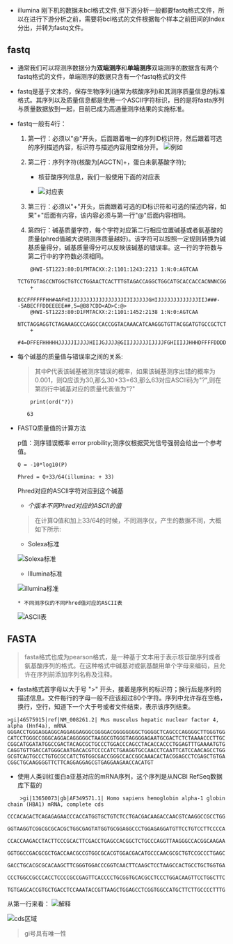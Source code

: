 * illumina 刚下机的数据未bcl格式文件,但下游分析一般都要fastq格式文件，所以在进行下游分析之前，需要将bcl格式的文件根据每个样本之前田间的Index分出，并转为fastq文件。

## fastq
  * 通常我们可以将测序数据分为**双端测序**和**单端测序**双端测序的数据含有两个fastq格式的文件，单端测序的数据只含有一个fastq格式的文件
  * fastq是基于文本的，保存生物序列(通常为核酸序列)和其测序质量信息的标准格式。其序列以及质量信息都是使用一个ASCII字符标识，目的是将fasta序列与质量数据放到一起，目前已成为高通量测序结果的实施标准。
  * fastq一般有4行：
    1. 第一行：必须以"@"开头，后面跟着唯一的序列ID标识符，然后跟着可选的序列描述内容，标识符与描述内容用空格分开。
    ![例如](https://img-blog.csdnimg.cn/20190413174056863.png)
    2. 第二行：序列字符(核酸为[AGCTN]+，蛋白未氨基酸字符);
        * 核苷酸序列信息，我们一般使用下面的对应表

        * ![对应表](https://img-blog.csdnimg.cn/20190413172954362.png)

    3. 第三行：必须以"+"开头，后面跟着可选的ID标识符和可选的描述内容，如果"+"后面有内容，该内容必须与第一行"@"后面内容相同。
    4. 第四行：碱基质量字符，每个字符对应第二行相应位置碱基或者氨基酸的质量(phred值越大说明测序质量越好)。该字符可以按照一定规则转换为碱基质量得分，碱基质量得分可以反映该碱基的错误率。这一行的字符数与第二行中的字符数必须相同。

    ```
        @HWI-ST1223:80:D1FMTACXX:2:1101:1243:2213 1:N:0:AGTCAA
        TCTGTGTAGCCNTGGCTGTCCTGGAACTCACTTTGTAGACCAGGCTGGCATGCACCACCACNNNCGGCTCATTTGTCTTTNNTTTTTGTTTTGTTCTGTA
        +
        BCCFFFFFFHH#4AFHIJJJJJJJJJJJJJJJJJIJIJJJJJGHIJJJJJJJJJJJJJIIJ###--5ABECFFDDEEEEE##,5=@B8?CDD<AD>C:@>
        @HWI-ST1223:80:D1FMTACXX:2:1101:1452:2138 1:N:0:AGTCAA
        NTCTAGGAGGTCTAGAAAGCCCAGGCCACCGGTACAAACATCAAGGGTGTTACGGATGTGCCGCTCTGAACCTCCAGGACGACTTTGATTTCAACTACAA
        +
        #4=DFFEFHHHHHJJJJJIJJJJHIIJGJJJJ@GIIJJJJJJIJJJJFGHIIIJJHHHDFFFFDDDDDDDDDDDDCDDDDDDDDDDDCCCEDEDDDDDDD 
    ```
  * 每个碱基的质量值与错误率之间的关系:

    > 其中P代表该碱基被测序错误的概率，如果该碱基测序出错的概率为0.001，则Q应该为30,那么30+33=63,那么63对应ASCII码为"?",则在第四行中碱基对应的质量代表值为"?"

    ```
        print(ord("?))
    ```

    ```
       63 
    ```
  * FASTQ质量值的计算方法

    p值：测序错误概率 error probility;测序仪根据荧光信号强弱会给出一个参考值。

    `Q = -10*log10(P)`

    `Phred = Q+33/64(illumina: + 33)`

    Phred对应的ASCII字符对应到这个碱基

    * *个版本不同Phred对应的ASCII的值*
    > 在计算Q值和加上33/64的时候，不同测序仪，产生的数据不同，大概如下所示:

      * Solexa标准

      ![Solexa标准](https://img-blog.csdnimg.cn/20190413174440145.png?x-oss-process=image/watermark,type_ZmFuZ3poZW5naGVpdGk,shadow_10,text_aHR0cHM6Ly9ibG9nLmNzZG4ubmV0L3dlaXhpbl80NDY0OTMzMQ==,size_16,color_FFFFFF,t_70)

      * Illumina标准

      ![illumina标准](https://img-blog.csdnimg.cn/20190413174440145.png?x-oss-process=image/watermark,type_ZmFuZ3poZW5naGVpdGk,shadow_10,text_aHR0cHM6Ly9ibG9nLmNzZG4ubmV0L3dlaXhpbl80NDY0OTMzMQ==,size_16,color_FFFFFF,t_70)

        * 不同测序仪的不同Phred值对应的ASCII表

      ![ASCII表](https://img-blog.csdnimg.cn/20190413174629820.png?x-oss-process=image/watermark,type_ZmFuZ3poZW5naGVpdGk,shadow_10,text_aHR0cHM6Ly9ibG9nLmNzZG4ubmV0L3dlaXhpbl80NDY0OTMzMQ==,size_16,color_FFFFFF,t_70)
## FASTA

> fasta格式也成为pearson格式，是一种基于文本用于表示核苷酸序列或者氨基酸序列的格式。在这种格式中碱基对或氨基酸用单个字母来编码，且允许在序列前添加序列名称及注释。

* fasta格式首字母以大于号 ">" 开头，接着是序列的标识符；换行后是序列的描述信息。文件每行的字母一般不应该超过80个字符。序列中允许存在空格，换行，空行，知道下一个大于号或者文件结束，表示该序列结束。
```
>gi|46575915|ref|NM_008261.2| Mus musculus hepatic nuclear factor 4, alpha (Hnf4a), mRNA
GGGACCTGGGAGGAGGCAGGAGGAGGGCGGGGACGGGGGGGGCTGGGGCTCAGCCCAGGGGCTTGGGTGG
CATCCTGGGCCGGGCAGGACAGGGGGCTAAGGCGTGGGTAGGGGAGAATGCGACTCTCTAAAACCCTTGC
CGGCATGGATATGGCCGACTACAGCGCTGCCCTGGACCCAGCCTACACCACCCTGGAGTTTGAAAATGTG
CAGGTGTTGACCATGGGCAATGACACGTCCCCATCTGAAGGTGCCAACCTCAATTCATCCAACAGCCTGG
GCGTCAGTGCCCTGTGCGCCATCTGTGGCGACCGGGCCACCGGCAAACACTACGGAGCCTCGAGCTGTGA
CGGCTGCAAGGGGTTCTTCAGGAGGAGCGTGAGGAAGAACCACATGT
```

* 使用人类训红蛋白a亚基对应的mRNA序列，这个序列是从NCBI RefSeq数据库下载的

```
    >gi|13650073|gb|AF349571.1| Homo sapiens hemoglobin alpha-1 globin chain (HBA1) mRNA, complete cds
    CCCACAGACTCAGAGAGAACCCACCATGGTGCTGTCTCCTGACGACAAGACCAACGTCAAGGCCGCCTGG
    GGTAAGGTCGGCGCGCACGCTGGCGAGTATGGTGCGGAGGCCCTGGAGAGGATGTTCCTGTCCTTCCCCA
    CCACCAAGACCTACTTCCCGCACTTCGACCTGAGCCACGGCTCTGCCCAGGTTAAGGGCCACGGCAAGAA
    GGTGGCCGACGCGCTGACCAACGCCGTGGCGCACGTGGACGACATGCCCAACGCGCTGTCCGCCCTGAGC
    GACCTGCACGCGCACAAGCTTCGGGTGGACCCGGTCAACTTCAAGCTCCTAAGCCACTGCCTGCTGGTGA
    CCCTGGCCGCCCACCTCCCCGCCGAGTTCACCCCTGCGGTGCACGCCTCCCTGGACAAGTTCCTGGCTTC
    TGTGAGCACCGTGCTGACCTCCAAATACCGTTAAGCTGGAGCCTCGGTGGCCATGCTTCTTGCCCCTTTG

```
从第一行来看：
![解释](https://img-blog.csdnimg.cn/20190413172512249.png)



![cds区域](https://img-blog.csdnimg.cn/20190413172623832.png)


> gi号具有唯一性
 
